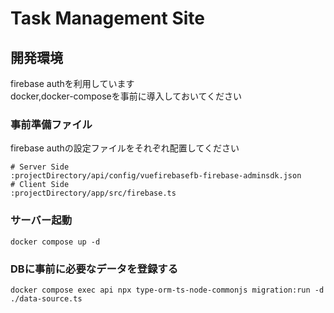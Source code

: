 # Task Management Site

## 開発環境 
firebase authを利用しています   
docker,docker-composeを事前に導入しておいてください    

### 事前準備ファイル
firebase authの設定ファイルをそれぞれ配置してください

```
# Server Side
:projectDirectory/api/config/vuefirebasefb-firebase-adminsdk.json
# Client Side
:projectDirectory/app/src/firebase.ts
```

### サーバー起動
```
docker compose up -d
```

### DBに事前に必要なデータを登録する
```
docker compose exec api npx type-orm-ts-node-commonjs migration:run -d ./data-source.ts
```
